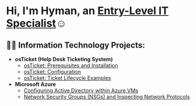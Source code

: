 <h1>Hi, I'm Hyman, an <a href="https://www.linkedin.com/in/hyman-cortista-969057185">Entry-Level IT Specialist</a>☺</h1>

<h2>👨‍💻 Information Technology Projects:</h2>

- <b>osTicket (Help Desk Ticketing System)</b>
  - [osTicket: Prerequisites and Installation](https://github.com/hymancortista/osticket-prereqs)
  - [osTicket: Configuration](https://github.com/hymancortista/post-install-config)
  - [osTicket: Ticket Lifecycle Examples](https://github.com/hymancortista/ticket-lifecycle)
- <b>Microsoft Azure</b>
  - [Configuring Active Directory within Azure VMs](https://github.com/joshmadakorcc/configure-ad)
  - [Network Security Groups (NSGs) and Inspecting Network Protocols](https://github.com/joshmadakorcc/azure-network-protocols)
